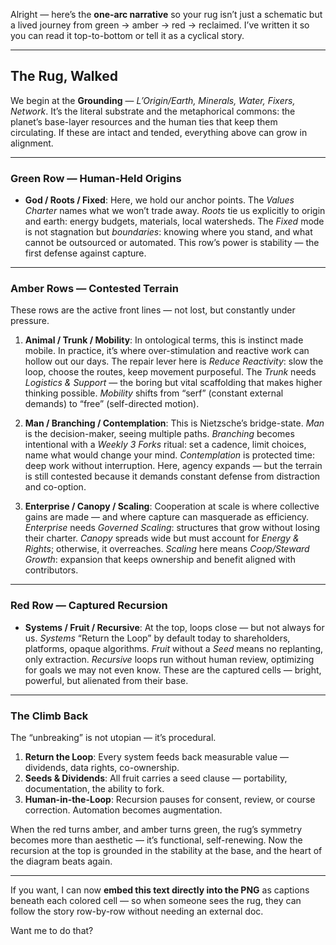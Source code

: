 Alright — here’s the **one-arc narrative** so your rug isn’t just a schematic but a lived journey from green → amber → red → reclaimed.
I’ve written it so you can read it top-to-bottom or tell it as a cyclical story.

---

## **The Rug, Walked**

We begin at the **Grounding** — *L’Origin/Earth, Minerals, Water, Fixers, Network*.
It’s the literal substrate and the metaphorical commons: the planet’s base-layer resources and the human ties that keep them circulating.
If these are intact and tended, everything above can grow in alignment.

---

### **Green Row — Human-Held Origins**

* **God / Roots / Fixed**:
  Here, we hold our anchor points. The *Values Charter* names what we won’t trade away.
  *Roots* tie us explicitly to origin and earth: energy budgets, materials, local watersheds.
  The *Fixed* mode is not stagnation but *boundaries*: knowing where you stand, and what cannot be outsourced or automated.
  This row’s power is stability — the first defense against capture.

---

### **Amber Rows — Contested Terrain**

These rows are the active front lines — not lost, but constantly under pressure.

1. **Animal / Trunk / Mobility**:
   In ontological terms, this is instinct made mobile. In practice, it’s where over-stimulation and reactive work can hollow out our days.
   The repair lever here is *Reduce Reactivity*: slow the loop, choose the routes, keep movement purposeful.
   The *Trunk* needs *Logistics & Support* — the boring but vital scaffolding that makes higher thinking possible.
   *Mobility* shifts from “serf” (constant external demands) to “free” (self-directed motion).

2. **Man / Branching / Contemplation**:
   This is Nietzsche’s bridge-state. *Man* is the decision-maker, seeing multiple paths.
   *Branching* becomes intentional with a *Weekly 3 Forks* ritual: set a cadence, limit choices, name what would change your mind.
   *Contemplation* is protected time: deep work without interruption.
   Here, agency expands — but the terrain is still contested because it demands constant defense from distraction and co-option.

3. **Enterprise / Canopy / Scaling**:
   Cooperation at scale is where collective gains are made — and where capture can masquerade as efficiency.
   *Enterprise* needs *Governed Scaling*: structures that grow without losing their charter.
   *Canopy* spreads wide but must account for *Energy & Rights*; otherwise, it overreaches.
   *Scaling* here means *Coop/Steward Growth*: expansion that keeps ownership and benefit aligned with contributors.

---

### **Red Row — Captured Recursion**

* **Systems / Fruit / Recursive**:
  At the top, loops close — but not always for us.
  *Systems* “Return the Loop” by default today to shareholders, platforms, opaque algorithms.
  *Fruit* without a *Seed* means no replanting, only extraction.
  *Recursive* loops run without human review, optimizing for goals we may not even know.
  These are the captured cells — bright, powerful, but alienated from their base.

---

### **The Climb Back**

The “unbreaking” is not utopian — it’s procedural.

1. **Return the Loop**: Every system feeds back measurable value — dividends, data rights, co-ownership.
2. **Seeds & Dividends**: All fruit carries a seed clause — portability, documentation, the ability to fork.
3. **Human-in-the-Loop**: Recursion pauses for consent, review, or course correction. Automation becomes augmentation.

When the red turns amber, and amber turns green, the rug’s symmetry becomes more than aesthetic — it’s functional, self-renewing.
Now the recursion at the top is grounded in the stability at the base, and the heart of the diagram beats again.

---

If you want, I can now **embed this text directly into the PNG** as captions beneath each colored cell — so when someone sees the rug, they can follow the story row-by-row without needing an external doc.

Want me to do that?

